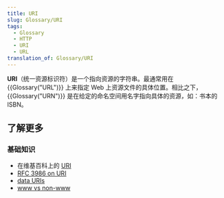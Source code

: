 ```yaml
---
title: URI
slug: Glossary/URI
tags:
  - Glossary
  - HTTP
  - URI
  - URL
translation_of: Glossary/URI
---
```

**URI**（统一资源标识符）是一个指向资源的字符串。最通常用在 {{Glossary("URL")}} 上来指定 Web 上资源文件的具体位置。相比之下，{{Glossary("URN")}} 是在给定的命名空间用名字指向具体的资源，如：书本的 ISBN。

## 了解更多

### 基础知识

- 在维基百科上的 [URI](https://zh.wikipedia.org/wiki/URI)
- [RFC 3986 on URI](https://tools.ietf.org/html/rfc3986)
- [data URIs](/zh-CN/docs/Web/HTTP/Basics_of_HTTP/Data_URLs)
- [www vs non-www](/zh-CN/docs/Web/HTTP/Basics_of_HTTP/Choosing_between_www_and_non-www_URLs)
